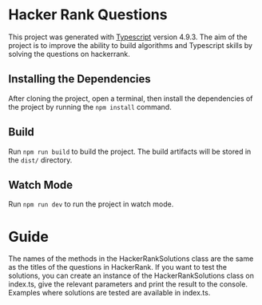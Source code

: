 # Hacker Rank Questions

This project was generated with [Typescript](https://www.typescriptlang.org/) version 4.9.3.
The aim of the project is to improve the ability to build algorithms and Typescript skills by solving the questions on hackerrank.

## Installing the Dependencies

After cloning the project, open a terminal, then install the dependencies of the project by running the `npm install` command.

## Build

Run `npm run build` to build the project. The build artifacts will be stored in the `dist/` directory.

## Watch Mode

Run `npm run dev` to run the project in watch mode.

# Guide 
The names of the methods in the HackerRankSolutions class are the same as the titles of the questions in HackerRank.
If you want to test the solutions, you can create an instance of the HackerRankSolutions class on index.ts, give the relevant parameters and print the result to the console. 
Examples where solutions are tested are available in index.ts.